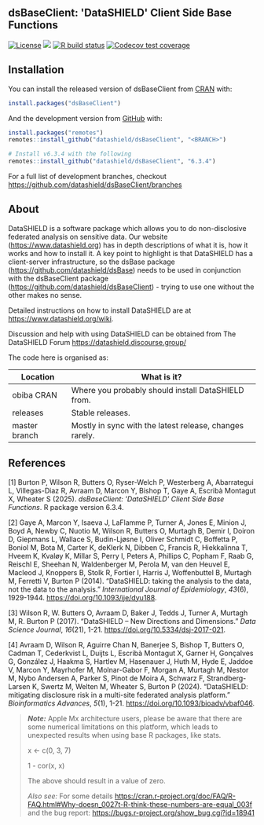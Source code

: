 ## dsBaseClient: 'DataSHIELD' Client Side Base Functions

[![License](https://img.shields.io/badge/License-GPLv3-blue.svg)](https://www.gnu.org/licenses/gpl-3.0.html)
[![](https://www.r-pkg.org/badges/version/dsBaseClient?color=black)](https://cran.r-project.org/package=dsBaseClient)
[![R build
status](https://github.com/datashield/dsBaseClient/workflows/R-CMD-check/badge.svg)](https://github.com/datashield/dsBaseClient/actions)
[![Codecov test coverage](https://codecov.io/gh/datashield/dsBaseClient/graph/badge.svg)](https://app.codecov.io/gh/datashield/dsBaseClient)

## Installation

You can install the released version of dsBaseClient from
[CRAN](https://cran.r-project.org/package=dsBaseClient) with:

``` r
install.packages("dsBaseClient")
```

And the development version from
[GitHub](https://github.com/datashield/dsBaseClient/) with:
<!-- You can install the development version from [GitHub](https://github.com/) with: -->

``` r
install.packages("remotes")
remotes::install_github("datashield/dsBaseClient", "<BRANCH>")

# Install v6.3.4 with the following
remotes::install_github("datashield/dsBaseClient", "6.3.4")
```

For a full list of development branches, checkout https://github.com/datashield/dsBaseClient/branches


## About

DataSHIELD is a software package which allows you to do non-disclosive federated analysis on sensitive data. Our website (https://www.datashield.org) has in depth descriptions of what it is, how it works and how to install it. A key point to highlight is that DataSHIELD has a client-server infrastructure, so the dsBase package (https://github.com/datashield/dsBase) needs to be used in conjunction with the dsBaseClient package (https://github.com/datashield/dsBaseClient) - trying to use one without the other makes no sense.

Detailed instructions on how to install DataSHIELD are at https://www.datashield.org/wiki.

Discussion and help with using DataSHIELD can be obtained from The DataSHIELD Forum https://datashield.discourse.group/

The code here is organised as:

| Location                     | What is it? |
| ---------------------------- | ------------| 
| obiba CRAN                   | Where you probably should install DataSHIELD from. |
| releases                     | Stable releases. |
| master branch                | Mostly in sync with the latest release, changes rarely. |

## References

[1] Burton P, Wilson R, Butters O, Ryser-Welch P, Westerberg A, Abarrategui L, Villegas-Diaz R,
  Avraam D, Marcon Y, Bishop T, Gaye A, Escribà Montagut X, Wheater S (2025). 
  _dsBaseClient: 'DataSHIELD' Client Side Base Functions_. R package version 6.3.4.

[2] Gaye A, Marcon Y, Isaeva J, LaFlamme P, Turner A, Jones E, Minion J, Boyd A, Newby C, Nuotio
  M, Wilson R, Butters O, Murtagh B, Demir I, Doiron D, Giepmans L, Wallace S, Budin-Ljøsne I,
  Oliver Schmidt C, Boffetta P, Boniol M, Bota M, Carter K, deKlerk N, Dibben C, Francis R,
  Hiekkalinna T, Hveem K, Kvaløy K, Millar S, Perry I, Peters A, Phillips C, Popham F, Raab G,
  Reischl E, Sheehan N, Waldenberger M, Perola M, van den Heuvel E, Macleod J, Knoppers B,
  Stolk R, Fortier I, Harris J, Woffenbuttel B, Murtagh M, Ferretti V, Burton P (2014).
  “DataSHIELD: taking the analysis to the data, not the data to the analysis.” _International
  Journal of Epidemiology_, *43*(6), 1929-1944. <https://doi.org/10.1093/ije/dyu188>.

[3] Wilson R, W. Butters O, Avraam D, Baker J, Tedds J, Turner A, Murtagh M, R. Burton P (2017).
  “DataSHIELD – New Directions and Dimensions.” _Data Science Journal_, *16*(21), 1-21.
  <https://doi.org/10.5334/dsj-2017-021>.

[4] Avraam D, Wilson R, Aguirre Chan N, Banerjee S, Bishop T, Butters O, Cadman T, Cederkvist L,
  Duijts L, Escribà Montagut X, Garner H, Gonçalves G, González J, Haakma S, Hartlev M,
  Hasenauer J, Huth M, Hyde E, Jaddoe V, Marcon Y, Mayrhofer M, Molnar-Gabor F, Morgan A,
  Murtagh M, Nestor M, Nybo Andersen A, Parker S, Pinot de Moira A, Schwarz F,
  Strandberg-Larsen K, Swertz M, Welten M, Wheater S, Burton P (2024). “DataSHIELD:
  mitigating disclosure risk in a multi-site federated analysis platform.” _Bioinformatics
  Advances_, *5*(1), 1-21. <https://doi.org/10.1093/bioadv/vbaf046>.

> **_Note:_** Apple Mx architecture users, please be aware that there are some numerical limitations on this platform, which leads to unexpected results when using base R packages, like stats​.
>
> x <- c(0, 3, 7)
>
> 1 - cor(x, x)​
>
> The above should result in a value of zero.
>
> _Also see:_ For some details https://cran.r-project.org/doc/FAQ/R-FAQ.html#Why-doesn_0027t-R-think-these-numbers-are-equal_003f and the bug report: https://bugs.r-project.org/show_bug.cgi?id=18941
